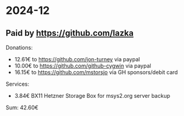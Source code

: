 # 2024-12

## Paid by https://github.com/lazka

Donations:

* 12.61€ to https://github.com/jon-turney via paypal
* 10.00€ to https://github.com/github-cygwin via paypal
* 16.15€ to https://github.com/mstorsjo via GH sponsors/debit card

Services:

* 3.84€ BX11 Hetzner Storage Box for msys2.org server backup

Sum: 42.60€
